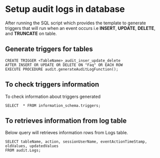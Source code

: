 # Setup audit logs in database

 After running the SQL script which provides the template to generate triggers that will run when an event occurs i.e **INSERT**, **UPDATE**,  **DELETE**, and **TRUNCATE** on table.

## Generate triggers for tables

    CREATE TRIGGER <TableName>_audit_inser_update_delete 
    AFTER INSERT OR UPDATE OR DELETE ON "Faq" OR EACH ROW 
    EXECUTE PROCEDURE audit.generateAuditLogFunction();

 ## To check triggers information
 To check information about triggers generated

    SELECT  * FROM information_schema.triggers;

##  To retrieves information from log table
Below query will retrieves information rows from Logs table.

    SELECT tableName, action, sessionUserName, eventActionTimeStamp, oldValues, updatedValues 
    FROM audit.Logs;
